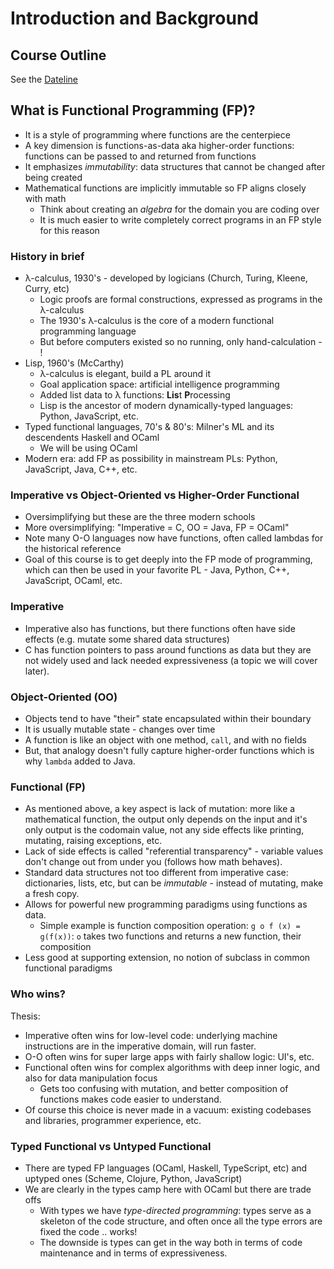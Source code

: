 # Introduction and Background

## Course Outline

See the [Dateline](../dateline.html)

## What is Functional Programming (FP)?

* It is a style of programming where functions are the centerpiece
* A key dimension is functions-as-data aka higher-order functions: functions can be passed to and returned from functions
* It emphasizes *immutability*: data structures that cannot be changed after being created
* Mathematical functions are implicitly immutable so FP aligns closely with math
  - Think about creating an *algebra* for the domain you are coding over
  - It is much easier to write completely correct programs in an FP style for this reason

### History in brief

* &lambda;-calculus, 1930's - developed by logicians (Church, Turing, Kleene, Curry, etc)
  - Logic proofs are formal constructions, expressed as programs in the &lambda;-calculus
  - The 1930's &lambda;-calculus is the core of a modern functional programming language
  - But before computers existed so no running, only hand-calculation - !
* Lisp, 1960's (McCarthy)
  - &lambda;-calculus is elegant, build a PL around it
  - Goal application space: artificial intelligence programming
  - Added list data to &lambda; functions: **Lis**t **P**rocessing
  - Lisp is the ancestor of modern dynamically-typed languages: Python, JavaScript, etc.
* Typed functional languages, 70's & 80's: Milner's ML and its descendents Haskell and OCaml
  - We will be using OCaml
* Modern era: add FP as possibility in mainstream PLs: Python, JavaScript, Java, C++, etc.

### Imperative vs Object-Oriented vs Higher-Order Functional

* Oversimplifying but these are the three modern schools
* More oversimplifying: "Imperative = C, OO = Java, FP = OCaml"
* Note many O-O languages now have functions, often called lambdas for the historical reference
* Goal of this course is to get deeply into the FP mode of programming, which can then be used in your favorite PL - Java, Python, C++, JavaScript, OCaml, etc.

### Imperative

* Imperative also has functions, but there functions often have side effects (e.g. mutate some shared data structures)
* C has function pointers to pass around functions as data but they are not widely used and lack needed expressiveness (a topic we will cover later).

### Object-Oriented (OO)

* Objects tend to have "their" state encapsulated within their boundary
* It is usually mutable state - changes over time
* A function is like an object with one method, `call`, and with no fields
* But, that analogy doesn't fully capture higher-order functions which is why `lambda` added to Java.

### Functional (FP)

* As mentioned above, a key aspect is lack of mutation: more like a mathematical function, the output only depends on the input and it's only output is the codomain value, not any side effects like printing, mutating, raising exceptions, etc.
* Lack of side effects is called "referential transparency" - variable values don't change out from under you (follows how math behaves).
* Standard data structures not too different from imperative case: dictionaries, lists, etc, but can be *immutable* - instead of mutating, make a fresh copy.
* Allows for powerful new programming paradigms using functions as data.
  - Simple example is function composition operation: `g o f (x) = g(f(x))`: `o` takes two functions and returns a new function, their composition
* Less good at supporting extension, no notion of subclass in common functional paradigms

### Who wins?
Thesis:
* Imperative often wins for low-level code: underlying machine instructions are in the imperative domain, will run faster.
* O-O often wins for super large apps with fairly shallow logic: UI's, etc.
* Functional often wins for complex algorithms with deep inner logic, and also for data manipulation focus
  - Gets too confusing with mutation, and better composition of functions makes code easier to understand.
* Of course this choice is never made in a vacuum: existing codebases and libraries, programmer experience, etc. 
 
### Typed Functional vs Untyped Functional

* There are typed FP languages (OCaml, Haskell, TypeScript, etc) and uptyped ones (Scheme, Clojure, Python, JavaScript)
* We are clearly in the types camp here with OCaml but there are trade offs
  - With types we have *type-directed programming*: types serve as a skeleton of the code structure, and often once all the type errors are fixed the code .. works!
  - The downside is types can get in the way both in terms of code maintenance and in terms of expressiveness.

